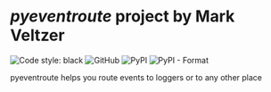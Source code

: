 

# *pyeventroute* project by Mark Veltzer

![Code style: black](https://img.shields.io/badge/code%20style-black-000000.svg)
![GitHub](https://img.shields.io/github/license/veltzer/pyeventroute)
![PyPI](https://img.shields.io/pypi/v/pyeventroute)
![PyPI - Format](https://img.shields.io/pypi/format/pyeventroute)

pyeventroute helps you route events to loggers or to any other place


